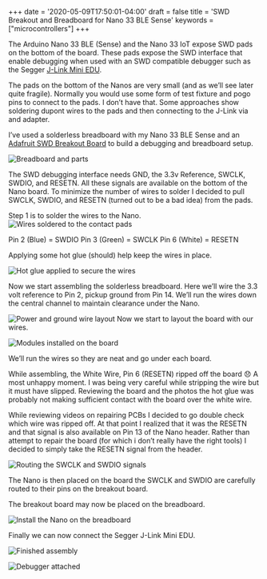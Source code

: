 +++
date = '2020-05-09T17:50:01-04:00'
draft = false
title = 'SWD Breakout and Breadboard for Nano 33 BLE Sense'
keywords = ["microcontrollers"]
+++

The Arduino Nano 33 BLE (Sense) and the Nano 33 IoT expose SWD pads on the bottom of the board.  These pads expose the SWD interface that enable debugging when used with an SWD compatible debugger such as the Segger [J-Link Mini EDU](https://www.segger.com/products/debug-probes/j-link/models/j-link-edu-mini/).

The pads on the bottom of the Nanos are very small (and as we’ll see later quite fragile).  Normally you would use some form of test fixture and pogo pins to connect to the pads.  I don’t have that.  Some approaches show soldering dupont wires to the pads and then connecting to the J-Link via and adapter.

I’ve used a solderless breadboard with my Nano 33 BLE Sense and an [Adafruit SWD Breakout Board](https://www.adafruit.com/product/2743) to build a debugging and breadboard setup.

![Breadboard and parts](/images/NanoBreadboard/pic1.jpeg)

The SWD debugging interface needs GND, the 3.3v Reference, SWCLK, SWDIO, and RESETN.  All these signals are available on the bottom of the Nano board.  To minimize the number of wires to solder I decided to pull SWCLK, SWDIO, and RESETN (turned out to be a bad idea) from the pads.


Step 1 is to solder the wires to the Nano.
![Wires soldered to the contact pads](/images/NanoBreadboard/pic2.jpeg)

Pin 2 (Blue) = SWDIO
Pin 3 (Green) = SWCLK
Pin 6 (White) = RESETN

Applying some hot glue (should) help keep the wires in place.

![Hot glue applied to secure the wires](/images/NanoBreadboard/pic3.jpeg)

Now we start assembling the solderless breadboard.  Here we’ll wire the 3.3 volt reference to Pin 2, pickup ground from Pin 14.  We’ll run the wires down the central channel to maintain clearance under the Nano.

![Power and ground wire layout](/images/NanoBreadboard/pic4.jpeg)
Now we start to layout the board with our wires.

![Modules installed on the board](/images/NanoBreadboard/pic5.jpeg)

We’ll run the wires so they are neat and go under each board.  

While assembling, the White Wire, Pin 6 (RESETN) ripped off the board 😞   A most unhappy moment.  I was being very careful while stripping the wire but it must have slipped.  Reviewing the board and the photos the hot glue was probably not making sufficient contact with the board over the white wire.

While reviewing videos on repairing PCBs I decided to go double check which wire was ripped off.  At that point I realized that it was the RESETN and that signal is also available on Pin 13 of the Nano header.  Rather than attempt to repair the board (for which i don’t really have the right tools) I decided to simply take the RESETN signal from the header.

![Routing the SWCLK and SWDIO signals](/images/NanoBreadboard/pic6.jpeg)

The Nano is then placed on the board the SWCLK and SWDIO are carefully routed to their pins on the breakout board.

The breakout board may now be placed on the breadboard.

![Install the Nano on the breadboard](/images/NanoBreadboard/pic7.jpeg)

Finally we can now connect the Segger J-Link Mini EDU.

![Finished assembly](/images/NanoBreadboard/pic8.jpeg)

![Debugger attached](/images/NanoBreadboard/pic9.jpeg)

